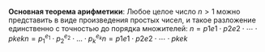 **Основная теорема арифметики**: Любое целое число $n > 1$ можно представить в виде произведения простых чисел, и такое разложение единственно с точностью до порядка множителей: $n=p1e1⋅p2e2⋅⋯⋅pkekn = p_1^{e_1} \cdot p_2^{e_2} \cdot \dots \cdot p_k^{e_k}n=p1e1​​⋅p2e2​​⋅⋯⋅pkek​​$ 